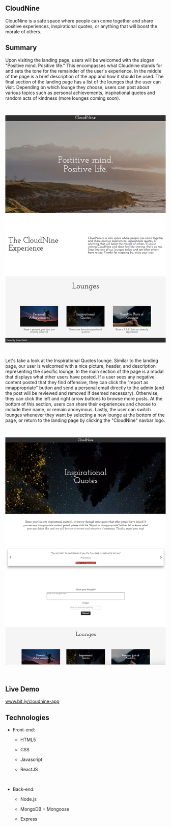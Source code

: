 

## CloudNine 

CloudNine is a safe space where people can come together and share positive experiences, inspirational quotes, or anything that will boost the morale of others. 



## Summary

Upon visiting the landing page, users will be welcomed with the slogan "Positive mind. Positive life." This encompasses what Cloudnine stands for and sets the tone for the remainder of the user's experience. In the middle of the page is a brief description of the app and how it should be used. The final section of the landing page has a list of the lounges that the user can visit. Depending on which lounge they choose, users can post about various topics such as personal achievements, inspirational quotes and random acts of kindness (more lounges coming soon).

&nbsp;

![cloudnine-screenshot1](https://github.com/ahinkel421/cloudnine-client/blob/master/cloudnine-screenshot1.png)

&nbsp;
&nbsp;


Let's take a look at the Inspirational Quotes lounge. Similar to the landing page, our user is welcomed with a nice picture, header, and description representing the specific lounge. In the main section of the page is a modal that displays what other users have posted. If a user sees any negative content posted that they find offensive, they can click the "report as innappropriate" button and send a personal email directly to the admin (and the post will be reviewed and  removed if deemed necessary). Otherwise, they can click the left and right arrow buttons to browse more posts. At the bottom of this section, users can share their experiences and choose to include their name, or remain anonymous. Lastly, the user can switch lounges whenever they want by selecting a new lounge at the bottom of the page, or return to the landing page by clicking the "CloudNine" navbar logo.

&nbsp;

![cloudnine-screenshot2](https://github.com/ahinkel421/cloudnine-client/blob/master/cloudnine-screenshot2.png)

&nbsp;
&nbsp;

## Live Demo 

www.bit.ly/cloudnine-app 



## Technologies

- Front-end:

  - HTML5

  - CSS

  - Javascript

  - ReactJS

    ​

- Back-end:

  - Node.js

  - MongoDB + Mongoose

  - Express


